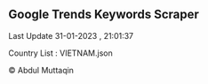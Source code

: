 

## Google Trends Keywords Scraper 
 
Last Update 31-01-2023 , 21:01:37

Country List :
VIETNAM.json



© Abdul Muttaqin 
